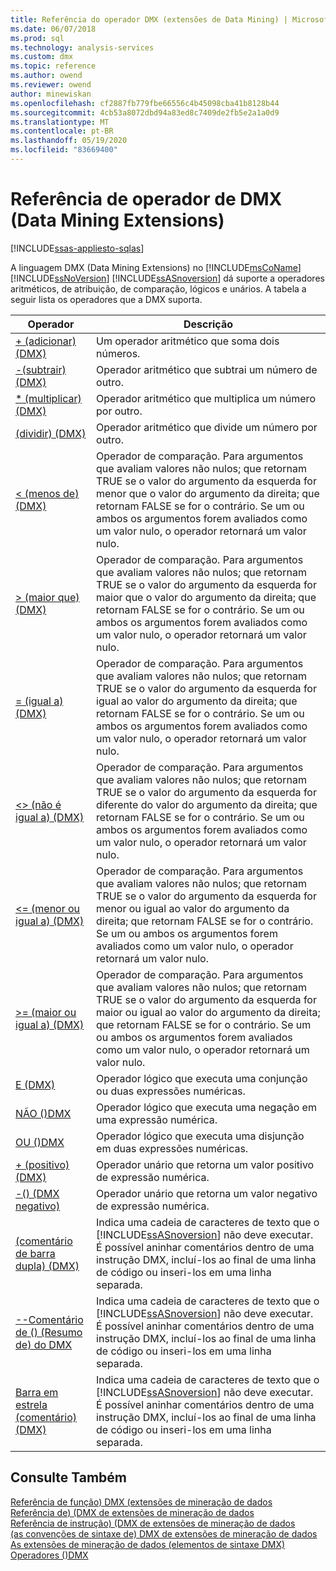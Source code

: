 ```yaml
---
title: Referência do operador DMX (extensões de Data Mining) | Microsoft Docs
ms.date: 06/07/2018
ms.prod: sql
ms.technology: analysis-services
ms.custom: dmx
ms.topic: reference
ms.author: owend
ms.reviewer: owend
author: minewiskan
ms.openlocfilehash: cf2887fb779fbe66556c4b45098cba41b8128b44
ms.sourcegitcommit: 4cb53a8072dbd94a83ed8c7409de2fb5e2a1a0d9
ms.translationtype: MT
ms.contentlocale: pt-BR
ms.lasthandoff: 05/19/2020
ms.locfileid: "83669400"
---
```

# <a name="data-mining-extensions-dmx-operator-reference"></a>Referência de operador de DMX (Data Mining Extensions)
[!INCLUDE[ssas-appliesto-sqlas](../includes/ssas-appliesto-sqlas.md)]

  A linguagem DMX (Data Mining Extensions) no [!INCLUDE[msCoName](../includes/msconame-md.md)] [!INCLUDE[ssNoVersion](../includes/ssnoversion-md.md)] [!INCLUDE[ssASnoversion](../includes/ssasnoversion-md.md)] dá suporte a operadores aritméticos, de atribuição, de comparação, lógicos e unários. A tabela a seguir lista os operadores que a DMX suporta.  
  
|Operador|Descrição|  
|--------------|-----------------|  
|[+ &#40;adicionar&#41; &#40;DMX&#41;](../dmx/add-dmx.md)|Um operador aritmético que soma dois números.|  
|[-&#40;subtrair&#41; &#40;DMX&#41;](../dmx/subtract-dmx.md)|Operador aritmético que subtrai um número de outro.|  
|[&#42; &#40;multiplicar&#41; &#40;DMX&#41;](../dmx/multiply-dmx.md)|Operador aritmético que multiplica um número por outro.|  
|[&#40;dividir&#41; &#40;DMX&#41;](../dmx/divide-dmx.md)|Operador aritmético que divide um número por outro.|  
|[&#60; &#40;menos de&#41; &#40;DMX&#41;](../dmx/less-than-dmx.md)|Operador de comparação. Para argumentos que avaliam valores não nulos; que retornam TRUE se o valor do argumento da esquerda for menor que o valor do argumento da direita; que retornam FALSE se for o contrário. Se um ou ambos os argumentos forem avaliados como um valor nulo, o operador retornará um valor nulo.|  
|[&#62; &#40;maior que&#41; &#40;DMX&#41;](../dmx/greater-than-dmx.md)|Operador de comparação. Para argumentos que avaliam valores não nulos; que retornam TRUE se o valor do argumento da esquerda for maior que o valor do argumento da direita; que retornam FALSE se for o contrário. Se um ou ambos os argumentos forem avaliados como um valor nulo, o operador retornará um valor nulo.|  
|[= &#40;igual a&#41; &#40;DMX&#41;](../dmx/equal-to-dmx.md)|Operador de comparação. Para argumentos que avaliam valores não nulos; que retornam TRUE se o valor do argumento da esquerda for igual ao valor do argumento da direita; que retornam FALSE se for o contrário. Se um ou ambos os argumentos forem avaliados como um valor nulo, o operador retornará um valor nulo.|  
|[&#60;&#62; &#40;não é igual a&#41; &#40;DMX&#41;](../dmx/not-equal-to-dmx.md)|Operador de comparação. Para argumentos que avaliam valores não nulos; que retornam TRUE se o valor do argumento da esquerda for diferente do valor do argumento da direita; que retornam FALSE se for o contrário. Se um ou ambos os argumentos forem avaliados como um valor nulo, o operador retornará um valor nulo.|  
|[&#60;= &#40;menor ou igual a&#41; &#40;DMX&#41;](../dmx/less-than-or-equal-to-dmx.md)|Operador de comparação. Para argumentos que avaliam valores não nulos; que retornam TRUE se o valor do argumento da esquerda for menor ou igual ao valor do argumento da direita; que retornam FALSE se for o contrário. Se um ou ambos os argumentos forem avaliados como um valor nulo, o operador retornará um valor nulo.|  
|[&#62;= &#40;maior ou igual a&#41; &#40;DMX&#41;](../dmx/greater-than-or-equal-to-dmx.md)|Operador de comparação. Para argumentos que avaliam valores não nulos; que retornam TRUE se o valor do argumento da esquerda for maior ou igual ao valor do argumento da direita; que retornam FALSE se for o contrário. Se um ou ambos os argumentos forem avaliados como um valor nulo, o operador retornará um valor nulo.|  
|[E &#40;DMX&#41;](../dmx/and-dmx.md)|Operador lógico que executa uma conjunção ou duas expressões numéricas.|  
|[NÃO &#40;&#41;DMX](../dmx/not-dmx.md)|Operador lógico que executa uma negação em uma expressão numérica.|  
|[OU &#40;&#41;DMX](../dmx/or-dmx.md)|Operador lógico que executa uma disjunção em duas expressões numéricas.|  
|[+ &#40;positivo&#41; &#40;DMX&#41;](../dmx/positive-dmx.md)|Operador unário que retorna um valor positivo de expressão numérica.|  
|[-&#40;&#41; &#40;DMX negativo&#41;](../dmx/negative-dmx.md)|Operador unário que retorna um valor negativo de expressão numérica.|  
|[&#40;comentário de barra dupla&#41; &#40;DMX&#41;](../dmx/double-slash-comment-dmx.md)|Indica uma cadeia de caracteres de texto que o [!INCLUDE[ssASnoversion](../includes/ssasnoversion-md.md)] não deve executar. É possível aninhar comentários dentro de uma instrução DMX, incluí-los ao final de uma linha de código ou inseri-los em uma linha separada.|  
|[--Comentário de &#40;&#41; &#40;Resumo de&#41; do DMX](../dmx/comment-dmx-summary.md)|Indica uma cadeia de caracteres de texto que o [!INCLUDE[ssASnoversion](../includes/ssasnoversion-md.md)] não deve executar. É possível aninhar comentários dentro de uma instrução DMX, incluí-los ao final de uma linha de código ou inseri-los em uma linha separada.|  
|[Barra em estrela &#40;comentário&#41; &#40;DMX&#41;](../dmx/slash-star-comment-dmx.md)|Indica uma cadeia de caracteres de texto que o [!INCLUDE[ssASnoversion](../includes/ssasnoversion-md.md)] não deve executar. É possível aninhar comentários dentro de uma instrução DMX, incluí-los ao final de uma linha de código ou inseri-los em uma linha separada.|  
  
## <a name="see-also"></a>Consulte Também  
 [Referência de função&#41; DMX &#40;extensões de mineração de dados](../dmx/data-mining-extensions-dmx-function-reference.md)   
 [Referência de&#41; &#40;DMX de extensões de mineração de dados](../dmx/data-mining-extensions-dmx-reference.md)   
 [Referência de instrução&#41; &#40;DMX de extensões de mineração de dados](../dmx/data-mining-extensions-dmx-statements.md)   
 [&#40;as convenções de sintaxe de&#41; DMX de extensões de mineração de dados](../dmx/data-mining-extensions-dmx-syntax-conventions.md)   
 [As extensões de mineração de dados &#40;elementos de sintaxe DMX&#41;](../dmx/data-mining-extensions-dmx-syntax-elements.md)   
 [Operadores &#40;&#41;DMX](../dmx/operators-dmx.md)  
  
  
